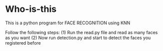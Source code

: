 # Who-is-this
This is  a python program for  FACE RECOGNITION using KNN 

Follow the following steps:
(1) Run the read.py file and read as many faces as you want
(2) Now run detection.py and start to detect the faces you registered before 
